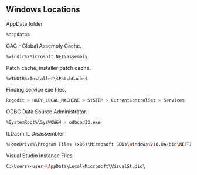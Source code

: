 ## Windows Locations

AppData folder

```bash
%appdata%
```

GAC - Global Assembly Cache.

```bash
%windir%\Microsoft.NET\assembly
```

Patch cache, installer patch cache.

```bash
%WINDIR%\Installer\$PatchCache$
```

Finding service exe files.

```bash
Regedit > HKEY_LOCAL_MACHINE > SYSTEM > CurrentControlSet > Services 
```

ODBC Data Source Administrator.

```bash
%SystemRoot%\SysWOW64 > odbcad32.exe
```

ILDasm IL Disassembler

```bash
%HomeDrive%\Program Files (x86)\Microsoft SDKs\Windows\v10.0A\bin\NETFX 4.6 Tools > ildasm.exe
```

Visual Studio Instance Files

```bash
C:\Users\<user>\AppData\Local\Microsoft\VisualStudio\
```
